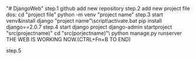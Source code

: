 "# DjangoWeb" 
step.1 github add new repository
step.2 add new project file
       dos:
       cd "project file"
       python -m venv "project name"
step.3 start venv&install django
       "project name"\script\activate.bat
       pip install django==2.0.7
step.4 start django project
       django-admin startproject "src(projectname)"
       cd "src(porjectname)"\ 
       python manage.py runserver
THE WEB IS WORKING NOW.(CTRL+Fn+B TO END)

step.5 
